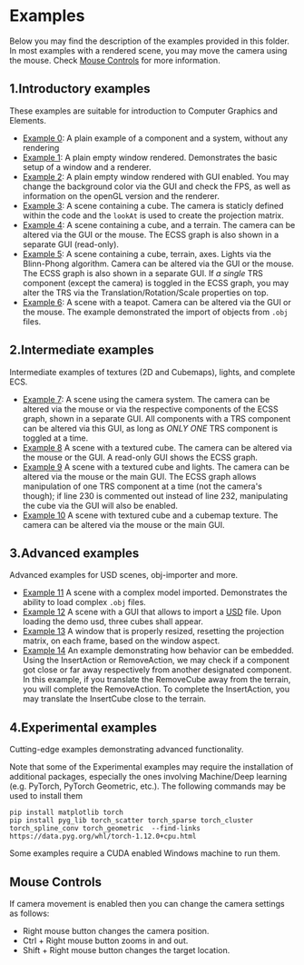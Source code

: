 # Examples

Below you may find the description of the examples provided in this folder. In most examples with a rendered scene, 
you may move the camera using the mouse. Check [Mouse Controls](#mouse-controls) for more information.

## 1.Introductory examples

These examples are suitable for introduction to Computer Graphics and Elements.

  * [Example 0](./1.Introductory/example_0_ComponentSystem.py): A plain example of a component and a system, without any rendering
  * [Example 1](./1.Introductory/example_1_empty_window.py): A plain empty window rendered. Demonstrates the basic setup of a window and a renderer.
  * [Example 2](./1.Introductory/example_2_empty_window_with_GUI.py): A plain empty window rendered with GUI enabled. You may change the background color via the GUI and check the FPS, as well as information on the openGL version and the renderer.
  * [Example 3](./1.Introductory/example_3_cube_lookAt.py): A scene containing a cube. The camera is staticly defined within the code and the `lookAt` is used to create the projection matrix. 
  * [Example 4](./1.Introductory/example_4_cube_axes_terrain.py): A scene containing a cube, and a terrain. 
  The camera can be altered via the GUI or the mouse. The ECSS graph is also shown in a separate GUI (read-only).
  * [Example 5](./1.Introductory/example_5_lights_cube.py): A scene containing a cube, terrain, axes. Lights via 
  the Blinn-Phong algorithm. Camera can be altered via the GUI or the mouse. The ECSS graph is also shown in a separate GUI. 
  If *a single* TRS component (except the camera) is toggled in the ECSS graph, you may alter the TRS via the Translation/Rotation/Scale properties on top.
  * [Example 6](./1.Introductory/example_6_import_objects.py): A scene with a teapot. Camera can be altered via the GUI or the mouse. The example demonstrated the import of objects from `.obj` files.
  
## 2.Intermediate examples

Intermediate examples of textures (2D and Cubemaps), lights, and complete ECS.

  * [Example 7](./2.Intermediate/example_7_cameraSystem.py): A scene using the camera system. The camera can be altered via the mouse or via the respective components of the ECSS graph, shown in a separate GUI. All components with a TRS component can be altered via this GUI, as long as *ONLY ONE* TRS component is toggled at a time.
  * [Example 8](./2.Intermediate/example_8_textures.py) A scene with a textured cube. The camera can be altered via the mouse or the GUI. A read-only GUI shows the ECSS graph.
  * [Example 9](./2.Intermediate/example_9_textures_with_lights.py) A scene with a textured cube and lights. The camera can be altered via the mouse or the main GUI. The ECSS graph allows manipulation of one TRS component at a time (not the camera's though); if line 230 is commented out instead of line 232, manipulating the cube via the GUI will also be enabled.
  * [Example 10](./2.Intermediate/example_10_cube_mapping.py) A scene with textured cube and a cubemap texture. The camera can be altered via the mouse or the main GUI.  

## 3.Advanced examples

Advanced examples for USD scenes, obj-importer and more.

  * [Example 11](./3.Advanced/example_11_universal_importer_advanced_lighting.py) A scene with a complex model 
  imported. Demonstrates the ability to load complex `.obj` files.
  * [Example 12](./3.Advanced/example_12_usd_scene.py) A scene with a GUI that allows to import a [USD](https://openusd.org/release/index.html) file. Upon loading the demo usd, three cubes shall appear.
  * [Example 13](./3.Advanced/example_13_proper_resize.py) A window that is properly resized, resetting the 
  projection matrix, on each frame, based on the window aspect. 
  * [Example 14](./3.Advanced/example_14_ECS_behavior.py) An example demonstrating how behavior can be embedded. Using the InsertAction or RemoveAction, we may check if a component got close or far away respectively from another designated component. In this example, if you translate the RemoveCube away from the terrain, you will complete the RemoveAction. To complete the InsertAction, you may translate the InsertCube close to the terrain.


## 4.Experimental examples

Cutting-edge examples demonstrating advanced functionality.

Note that some of the Experimental examples may require the installation of additional packages, especially the ones
involving Machine/Deep learning (e.g. PyTorch, PyTorch Geometric, etc.). The following commands may be used to install them

```
pip install matplotlib torch
pip install pyg_lib torch_scatter torch_sparse torch_cluster torch_spline_conv torch_geometric  --find-links https://data.pyg.org/whl/torch-1.12.0+cpu.html
```

Some examples require a CUDA enabled Windows machine to run them. 


## Mouse Controls <a name="mouse-controls"></a>

If camera movement is enabled then you can change the camera settings as follows:

  * Right mouse button changes the camera position.
  * Ctrl + Right mouse button zooms in and out.
  * Shift + Right mouse button changes the target location.